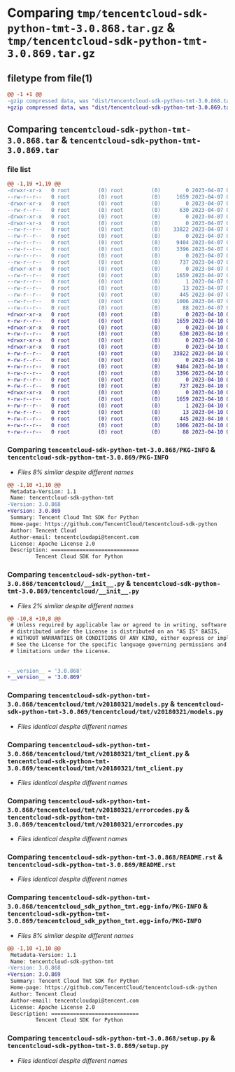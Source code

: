 # Comparing `tmp/tencentcloud-sdk-python-tmt-3.0.868.tar.gz` & `tmp/tencentcloud-sdk-python-tmt-3.0.869.tar.gz`

## filetype from file(1)

```diff
@@ -1 +1 @@
-gzip compressed data, was "dist/tencentcloud-sdk-python-tmt-3.0.868.tar", last modified: Fri Apr  7 01:03:40 2023, max compression
+gzip compressed data, was "dist/tencentcloud-sdk-python-tmt-3.0.869.tar", last modified: Mon Apr 10 03:16:58 2023, max compression
```

## Comparing `tencentcloud-sdk-python-tmt-3.0.868.tar` & `tencentcloud-sdk-python-tmt-3.0.869.tar`

### file list

```diff
@@ -1,19 +1,19 @@
-drwxr-xr-x   0 root         (0) root         (0)        0 2023-04-07 01:03:40.000000 tencentcloud-sdk-python-tmt-3.0.868/
--rw-r--r--   0 root         (0) root         (0)     1659 2023-04-07 01:03:40.000000 tencentcloud-sdk-python-tmt-3.0.868/PKG-INFO
-drwxr-xr-x   0 root         (0) root         (0)        0 2023-04-07 01:03:40.000000 tencentcloud-sdk-python-tmt-3.0.868/tencentcloud/
--rw-r--r--   0 root         (0) root         (0)      630 2023-04-07 01:03:40.000000 tencentcloud-sdk-python-tmt-3.0.868/tencentcloud/__init__.py
-drwxr-xr-x   0 root         (0) root         (0)        0 2023-04-07 01:03:40.000000 tencentcloud-sdk-python-tmt-3.0.868/tencentcloud/tmt/
-drwxr-xr-x   0 root         (0) root         (0)        0 2023-04-07 01:03:40.000000 tencentcloud-sdk-python-tmt-3.0.868/tencentcloud/tmt/v20180321/
--rw-r--r--   0 root         (0) root         (0)    33822 2023-04-07 01:03:40.000000 tencentcloud-sdk-python-tmt-3.0.868/tencentcloud/tmt/v20180321/models.py
--rw-r--r--   0 root         (0) root         (0)        0 2023-04-07 01:03:40.000000 tencentcloud-sdk-python-tmt-3.0.868/tencentcloud/tmt/v20180321/__init__.py
--rw-r--r--   0 root         (0) root         (0)     9404 2023-04-07 01:03:40.000000 tencentcloud-sdk-python-tmt-3.0.868/tencentcloud/tmt/v20180321/tmt_client.py
--rw-r--r--   0 root         (0) root         (0)     3396 2023-04-07 01:03:40.000000 tencentcloud-sdk-python-tmt-3.0.868/tencentcloud/tmt/v20180321/errorcodes.py
--rw-r--r--   0 root         (0) root         (0)        0 2023-04-07 01:03:40.000000 tencentcloud-sdk-python-tmt-3.0.868/tencentcloud/tmt/__init__.py
--rw-r--r--   0 root         (0) root         (0)      737 2023-04-07 01:03:40.000000 tencentcloud-sdk-python-tmt-3.0.868/README.rst
-drwxr-xr-x   0 root         (0) root         (0)        0 2023-04-07 01:03:40.000000 tencentcloud-sdk-python-tmt-3.0.868/tencentcloud_sdk_python_tmt.egg-info/
--rw-r--r--   0 root         (0) root         (0)     1659 2023-04-07 01:03:40.000000 tencentcloud-sdk-python-tmt-3.0.868/tencentcloud_sdk_python_tmt.egg-info/PKG-INFO
--rw-r--r--   0 root         (0) root         (0)        1 2023-04-07 01:03:40.000000 tencentcloud-sdk-python-tmt-3.0.868/tencentcloud_sdk_python_tmt.egg-info/dependency_links.txt
--rw-r--r--   0 root         (0) root         (0)       13 2023-04-07 01:03:40.000000 tencentcloud-sdk-python-tmt-3.0.868/tencentcloud_sdk_python_tmt.egg-info/top_level.txt
--rw-r--r--   0 root         (0) root         (0)      445 2023-04-07 01:03:40.000000 tencentcloud-sdk-python-tmt-3.0.868/tencentcloud_sdk_python_tmt.egg-info/SOURCES.txt
--rw-r--r--   0 root         (0) root         (0)     1006 2023-04-07 01:03:40.000000 tencentcloud-sdk-python-tmt-3.0.868/setup.py
--rw-r--r--   0 root         (0) root         (0)       88 2023-04-07 01:03:40.000000 tencentcloud-sdk-python-tmt-3.0.868/setup.cfg
+drwxr-xr-x   0 root         (0) root         (0)        0 2023-04-10 03:16:58.000000 tencentcloud-sdk-python-tmt-3.0.869/
+-rw-r--r--   0 root         (0) root         (0)     1659 2023-04-10 03:16:58.000000 tencentcloud-sdk-python-tmt-3.0.869/PKG-INFO
+drwxr-xr-x   0 root         (0) root         (0)        0 2023-04-10 03:16:58.000000 tencentcloud-sdk-python-tmt-3.0.869/tencentcloud/
+-rw-r--r--   0 root         (0) root         (0)      630 2023-04-10 03:16:58.000000 tencentcloud-sdk-python-tmt-3.0.869/tencentcloud/__init__.py
+drwxr-xr-x   0 root         (0) root         (0)        0 2023-04-10 03:16:58.000000 tencentcloud-sdk-python-tmt-3.0.869/tencentcloud/tmt/
+drwxr-xr-x   0 root         (0) root         (0)        0 2023-04-10 03:16:58.000000 tencentcloud-sdk-python-tmt-3.0.869/tencentcloud/tmt/v20180321/
+-rw-r--r--   0 root         (0) root         (0)    33822 2023-04-10 03:16:58.000000 tencentcloud-sdk-python-tmt-3.0.869/tencentcloud/tmt/v20180321/models.py
+-rw-r--r--   0 root         (0) root         (0)        0 2023-04-10 03:16:58.000000 tencentcloud-sdk-python-tmt-3.0.869/tencentcloud/tmt/v20180321/__init__.py
+-rw-r--r--   0 root         (0) root         (0)     9404 2023-04-10 03:16:58.000000 tencentcloud-sdk-python-tmt-3.0.869/tencentcloud/tmt/v20180321/tmt_client.py
+-rw-r--r--   0 root         (0) root         (0)     3396 2023-04-10 03:16:58.000000 tencentcloud-sdk-python-tmt-3.0.869/tencentcloud/tmt/v20180321/errorcodes.py
+-rw-r--r--   0 root         (0) root         (0)        0 2023-04-10 03:16:58.000000 tencentcloud-sdk-python-tmt-3.0.869/tencentcloud/tmt/__init__.py
+-rw-r--r--   0 root         (0) root         (0)      737 2023-04-10 03:16:58.000000 tencentcloud-sdk-python-tmt-3.0.869/README.rst
+drwxr-xr-x   0 root         (0) root         (0)        0 2023-04-10 03:16:58.000000 tencentcloud-sdk-python-tmt-3.0.869/tencentcloud_sdk_python_tmt.egg-info/
+-rw-r--r--   0 root         (0) root         (0)     1659 2023-04-10 03:16:58.000000 tencentcloud-sdk-python-tmt-3.0.869/tencentcloud_sdk_python_tmt.egg-info/PKG-INFO
+-rw-r--r--   0 root         (0) root         (0)        1 2023-04-10 03:16:58.000000 tencentcloud-sdk-python-tmt-3.0.869/tencentcloud_sdk_python_tmt.egg-info/dependency_links.txt
+-rw-r--r--   0 root         (0) root         (0)       13 2023-04-10 03:16:58.000000 tencentcloud-sdk-python-tmt-3.0.869/tencentcloud_sdk_python_tmt.egg-info/top_level.txt
+-rw-r--r--   0 root         (0) root         (0)      445 2023-04-10 03:16:58.000000 tencentcloud-sdk-python-tmt-3.0.869/tencentcloud_sdk_python_tmt.egg-info/SOURCES.txt
+-rw-r--r--   0 root         (0) root         (0)     1006 2023-04-10 03:16:58.000000 tencentcloud-sdk-python-tmt-3.0.869/setup.py
+-rw-r--r--   0 root         (0) root         (0)       88 2023-04-10 03:16:58.000000 tencentcloud-sdk-python-tmt-3.0.869/setup.cfg
```

### Comparing `tencentcloud-sdk-python-tmt-3.0.868/PKG-INFO` & `tencentcloud-sdk-python-tmt-3.0.869/PKG-INFO`

 * *Files 8% similar despite different names*

```diff
@@ -1,10 +1,10 @@
 Metadata-Version: 1.1
 Name: tencentcloud-sdk-python-tmt
-Version: 3.0.868
+Version: 3.0.869
 Summary: Tencent Cloud Tmt SDK for Python
 Home-page: https://github.com/TencentCloud/tencentcloud-sdk-python
 Author: Tencent Cloud
 Author-email: tencentcloudapi@tencent.com
 License: Apache License 2.0
 Description: ============================
         Tencent Cloud SDK for Python
```

### Comparing `tencentcloud-sdk-python-tmt-3.0.868/tencentcloud/__init__.py` & `tencentcloud-sdk-python-tmt-3.0.869/tencentcloud/__init__.py`

 * *Files 2% similar despite different names*

```diff
@@ -10,8 +10,8 @@
 # Unless required by applicable law or agreed to in writing, software
 # distributed under the License is distributed on an "AS IS" BASIS,
 # WITHOUT WARRANTIES OR CONDITIONS OF ANY KIND, either express or implied.
 # See the License for the specific language governing permissions and
 # limitations under the License.
 
 
-__version__ = '3.0.868'
+__version__ = '3.0.869'
```

### Comparing `tencentcloud-sdk-python-tmt-3.0.868/tencentcloud/tmt/v20180321/models.py` & `tencentcloud-sdk-python-tmt-3.0.869/tencentcloud/tmt/v20180321/models.py`

 * *Files identical despite different names*

### Comparing `tencentcloud-sdk-python-tmt-3.0.868/tencentcloud/tmt/v20180321/tmt_client.py` & `tencentcloud-sdk-python-tmt-3.0.869/tencentcloud/tmt/v20180321/tmt_client.py`

 * *Files identical despite different names*

### Comparing `tencentcloud-sdk-python-tmt-3.0.868/tencentcloud/tmt/v20180321/errorcodes.py` & `tencentcloud-sdk-python-tmt-3.0.869/tencentcloud/tmt/v20180321/errorcodes.py`

 * *Files identical despite different names*

### Comparing `tencentcloud-sdk-python-tmt-3.0.868/README.rst` & `tencentcloud-sdk-python-tmt-3.0.869/README.rst`

 * *Files identical despite different names*

### Comparing `tencentcloud-sdk-python-tmt-3.0.868/tencentcloud_sdk_python_tmt.egg-info/PKG-INFO` & `tencentcloud-sdk-python-tmt-3.0.869/tencentcloud_sdk_python_tmt.egg-info/PKG-INFO`

 * *Files 8% similar despite different names*

```diff
@@ -1,10 +1,10 @@
 Metadata-Version: 1.1
 Name: tencentcloud-sdk-python-tmt
-Version: 3.0.868
+Version: 3.0.869
 Summary: Tencent Cloud Tmt SDK for Python
 Home-page: https://github.com/TencentCloud/tencentcloud-sdk-python
 Author: Tencent Cloud
 Author-email: tencentcloudapi@tencent.com
 License: Apache License 2.0
 Description: ============================
         Tencent Cloud SDK for Python
```

### Comparing `tencentcloud-sdk-python-tmt-3.0.868/setup.py` & `tencentcloud-sdk-python-tmt-3.0.869/setup.py`

 * *Files identical despite different names*

